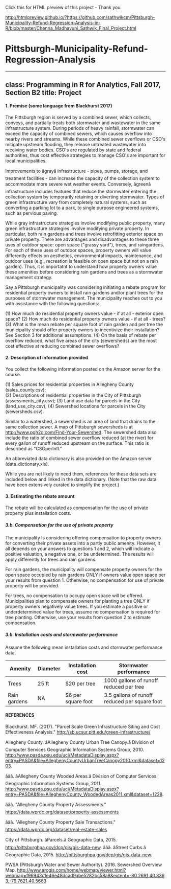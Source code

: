 Click this for HTML preview of this project - Thank you.
  
http://htmlpreview.github.io/?https://github.com/sathwikcm/Pittsburgh-Municipality-Refund-Regression-Analysis-in-R/blob/master/Chenna_Madhavuni_Sathwik_Final_Project.html



# Pittsburgh-Municipality-Refund-Regression-Analysis

---
class:  Programming in R for Analytics, Fall 2017, Section B2
title:  Project
---

#### 1. Premise (some language from Blackhurst 2017)

The Pittsburgh region is served by a combined sewer, which collects, conveys, and partially treats both stormwater and wastewater in the same infrastructure system. During periods of heavy rainfall, stormwater can exceed the capacity of combined sewers, which causes overflow into nearby rivers and streams. While these combined sewer overflows or CSO's mitigate upstream flooding, they release untreated wastewater into receiving water bodies. CSO's are regulated by state and federal authorities, thus cost effective strategies to manage CSO's are important for local municipalities. 

Improvements to âgrayâ infrastructure - pipes, pumps, storage, and treatment facilities - can increase the capacity of the collection system to accommodate more severe wet weather events. Conversely, âgreenâ infrastructure includes features that reduce the stormwater entering the collection system by temporarily retaining or diverting stormwater. Types of green infrastructure vary from completely natural systems, such as converting a parking lot to a park, to single purpose engineered systems, such as pervious paving.

While gray infrastructure strategies involve modifying public property, many green infrastructure strategies involve modifying private property. In particular, both rain gardens and trees involve retrofitting exterior space on private property. There are advantages and disadvantages to these three uses of outdoor space: open space ("grassy yard"), trees, and raingardens. For each of these uses of outdoor spaces, property owners will value differently effects on aesthetics, environmental impacts, maintenance, and outdoor uses (e.g., recreation is feasible on open space but not on a rain garden). Thus, it is importatnt to understand how property owners value these amenities before considering rain gardens and trees as a stormwater management strategy.  

Say a Pittsburgh municipality was considering initiating a rebate program for residential property owners to install rain gardens and/or plant trees for the purposes of stormwater management. The municipality reaches out to you with assistance with the following questions:

(1) How much do residential property owners value - if at all - exterior open space?
(2) How much do residential property owners value - if at all - trees?
(3) What is the mean rebate per square foot of rain garden and per tree the municipality should offer property owners to incentivize their installation? See Section 3 for additional assumptions. 
(4) On the basis of rebate per overflow reduced, what five areas of the city (sewersheds) are the most cost effective at reducing combined sewer overflows? 

#### 2. Description of information provided

You collect the following information posted on the Amazon server for the course. 

(1) Sales prices for residential properties in Allegheny County (sales_county.csv);  
(2) Descriptions of residential properties in the City of Pittsburgh (assessments_city.csv);
(3) Land use data for parcels in the City (land_use_city.csv);
(4) Sewershed locations for parcels in the City (sewersheds.csv).

Similar to a watershed, a sewershed is an area of land that drains to the same collection sewer. A map of Pittsburgh sewersheds is at http://www.pgh2o.com/Find-Your-Sewershed. The sewershed data also include the ratio of combined sewer overflow reduced (at the river) for every gallon of runoff reduced upstream on the surface. This ratio is described as "CSOperInfl."

An abbreviated data dictionary is also provided on the Amazon server (data_dictionary.xls). 

While you are not likely to need them, references for these data sets are included below and linked in the data dictionary. (Note that the raw data have been extensively curated to simplify the project.) 

#### 3. Estimating the rebate amount

The rebate will be calculated as compensation for the use of private property plus installation costs. 

##### 3.b. Compensation for the use of private property

The municipality is considering offering compensation to property owners for converting their private assets into a partly public amenity. However, it all depends on your answers to questions 1 and 2, which will indicate a positive valuation, a negative one, or be undetermined. The results will apply differently for trees and rain gardens. 

For rain gardens, the municipality will compensate property owners for the open space occupied by rain gardens ONLY if owners value open space per your results from question 1. Otherwise, no compensation for use of private property will be provided. 

For trees, no compensation to occupy open space will be offered. Municipalities plan to compensate owners for planting a tree ONLY if property owners negatively value trees. If you estimate a positive or underdetermined value for trees, assume no compensation is required for tree planting. Otherwise, use your results from  question 2 to estimate compensation. 

##### 3.b. Installation costs and stormwater performance 

Assume the following mean installation costs and stormwater performance data.

|  Amenity     | Diameter | Installation cost      | Stormwater performance                       | 
|--------------|----------|------------------------|----------------------------------------------|
| Trees        | 25 ft    | $20 per tree           | 1000 gallons of runoff reduced per tree      |
| Rain gardens | NA       | $6 per square foot     | 3.5 gallons of runoff reduced per square foot|



####  REFERENCES

Blackhurst. MF. (2017). "Parcel Scale Green Infrastructure Siting and Cost Effectiveness Analysis." http://sb.ucsur.pitt.edu/green-infrastructure/

Allegheny County. âAllegheny County Urban Tree Canopy.â Division of Computer Services Geographic Information Systems Group, 2010. http://www.pasda.psu.edu/uci/MetadataDisplay.aspx?entry=PASDA&file=AlleghenyCountyUrbanTreeCanopy2010.xml&dataset=1203.

âââ. âAllegheny County Wooded Areas.â Division of Computer Services Geographic Information Systems Group, 2011. http://www.pasda.psu.edu/uci/MetadataDisplay.aspx?entry=PASDA&file=AlleghenyCounty_WoodedAreas2011.xml&dataset=1228.

âââ. "Allegheny County Property Assessments." https://data.wprdc.org/dataset/property-assessments

âââ. "Allegheny County Property Sale Transactions." https://data.wprdc.org/dataset/real-estate-sales

City of Pittsburgh. âParcels.â Geographic Data, 2015. http://pittsburghpa.gov/dcp/gis/gis-data-new.
âââ. âStreet Curbs.â Geographic Data, 2015. http://pittsburghpa.gov/dcp/gis/gis-data-new.

PWSA (Pittsburgh Water and Sewer Authority). 2016. Sewershed Overview Map. http://www.arcgis.com/home/webmap/viewer.html?webmap=f96943c1e46e48dcad9abe5282bc58a8&extent=-80.2691,40.3363,-79.7621,40.5663
